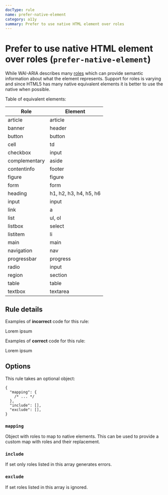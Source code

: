 ```yaml
---
docType: rule
name: prefer-native-element
category: a11y
summary: Prefer to use native HTML element over roles
---
```


# Prefer to use native HTML element over roles (`prefer-native-element`)

While WAI-ARIA describes many [roles][wai-aria-roles] which can provide semantic information about what the element represents.
Support for roles is varying and since HTML5 has many native equivalent elements it is better to use the native when possible.

[wai-aria-roles]: https://www.w3.org/TR/wai-aria-1.1/#role_definitions

Table of equivalent elements:

<!-- [html-validate-disable-block wcag/h63: marked does not generate tables with scope attribute] -->

| Role          | Element                |
| ------------- | ---------------------- |
| article       | article                |
| banner        | header                 |
| button        | button                 |
| cell          | td                     |
| checkbox      | input                  |
| complementary | aside                  |
| contentinfo   | footer                 |
| figure        | figure                 |
| form          | form                   |
| heading       | h1, h2, h3, h4, h5, h6 |
| input         | input                  |
| link          | a                      |
| list          | ul, ol                 |
| listbox       | select                 |
| listitem      | li                     |
| main          | main                   |
| navigation    | nav                    |
| progressbar   | progress               |
| radio         | input                  |
| region        | section                |
| table         | table                  |
| textbox       | textarea               |

## Rule details

Examples of **incorrect** code for this rule:

<validate name="incorrect" rules="prefer-native-element">
	<div role="main">
	  <p>Lorem ipsum</p>
	</div>
</validate>

Examples of **correct** code for this rule:

<validate name="correct" rules="prefer-native-element">
	<main>
	  <p>Lorem ipsum</p>
	</main>
</validate>

## Options

This rule takes an optional object:

```jsonc
{
  "mapping": {
    /* ... */
  },
  "include": [],
  "exclude": [],
}
```

### `mapping`

Object with roles to map to native elements.
This can be used to provide a custom map with roles and their replacement.

### `include`

If set only roles listed in this array generates errors.

### `exclude`

If set roles listed in this array is ignored.
